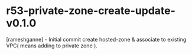 # r53-private-zone-create-update-v0.1.0
[rameshganne] - Initial commit create hosted-zone & associate to existing VPC( means adding to private zone ).